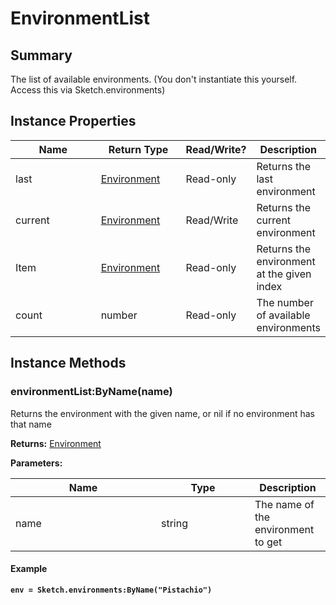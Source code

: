 
# EnvironmentList

## Summary
The list of available environments. (You don't instantiate this yourself. Access this via Sketch.environments)


## Instance Properties

<table>
<thead><tr><th width="225">Name</th><th width="160">Return Type</th><th width="80">Read/Write?</th><th>Description</th></tr></thead>
<tbody>
<tr><td>last</td><td><a href="environment.md">Environment</a></td><td>Read-only</td><td>Returns the last environment</td></tr>
<tr><td>current</td><td><a href="environment.md">Environment</a></td><td>Read/Write</td><td>Returns the current environment</td></tr>
<tr><td>Item</td><td><a href="environment.md">Environment</a></td><td>Read-only</td><td>Returns the environment at the given index</td></tr>
<tr><td>count</td><td>number</td><td>Read-only</td><td>The number of available environments</td></tr>
</tbody></table>




## Instance Methods

        
### environmentList:ByName(name)

Returns the environment with the given name, or nil if no environment has that name

**Returns:** <a href="environment.md">Environment</a>


**Parameters:**

<table data-full-width="false">
<thead><tr><th width="217">Name</th><th width="134">Type</th><th>Description</th></tr></thead>
<tbody><tr><td>name</td><td>string</td><td>The name of the environment to get</td></tr></tbody></table>




#### Example

<pre class="language-lua"><code class="lang-lua"><strong>env = Sketch.environments:ByName("Pistachio")</strong></code></pre>



    
